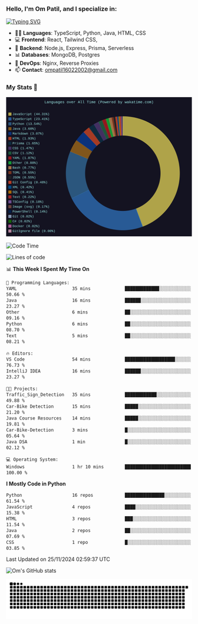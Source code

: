 <h3>Hello, I'm Om Patil, and I specialize in:</h3>

[![Typing SVG](https://readme-typing-svg.demolab.com?font=Fira+Code&pause=1000&color=00F7F6&width=435&lines=Full+Stack+Developer;Node.js+Backend+Developer;React+Frontend+Developer)](https://git.io/typing-svg)

<ul>
  <li>👨‍💻 <strong>Languages</strong>: TypeScript, Python, Java, HTML, CSS</li>
  <li>💻 <strong>Frontend</strong>: React, Tailwind CSS,  </li>
  <li>🦄 <strong>Backend</strong>: Node.js, Express, Prisma, Serverless </li>
  <li>📊 <strong>Databases</strong>: MongoDB, Postgres</li>
  <li>🚀 <strong>DevOps</strong>: Nginx, Reverse Proxies</li>
  <li>📫 <strong>Contact</strong>: <a href="mailto:ompatil16022002@gmail.com">ompatil16022002@gmail.com</a></li>
</ul>


<h3>My Stats 💯</h3>

<img src="wakatime-stats.svg" alt="Wakatime Stats" width="600"/>

<!--  [![Top Langs](https://github-readme-stats.vercel.app/api/top-langs/?username=9OmP&layout=compact&theme=radical)](https://github.com/anuraghazra/github-readme-stats) -->

<!--START_SECTION:waka-->
![Code Time](http://img.shields.io/badge/Code%20Time-108%20hrs%201%20min-blue)

![Lines of code](https://img.shields.io/badge/From%20Hello%20World%20I%27ve%20Written-1.5%20million%20lines%20of%20code-blue)

📊 **This Week I Spent My Time On** 

```text
💬 Programming Languages: 
YAML                     35 mins             █████████████░░░░░░░░░░░░   50.66 % 
Java                     16 mins             ██████░░░░░░░░░░░░░░░░░░░   23.27 % 
Other                    6 mins              ██░░░░░░░░░░░░░░░░░░░░░░░   09.16 % 
Python                   6 mins              ██░░░░░░░░░░░░░░░░░░░░░░░   08.70 % 
Text                     5 mins              ██░░░░░░░░░░░░░░░░░░░░░░░   08.21 % 

🔥 Editors: 
VS Code                  54 mins             ███████████████████░░░░░░   76.73 % 
IntelliJ IDEA            16 mins             ██████░░░░░░░░░░░░░░░░░░░   23.27 % 

🐱‍💻 Projects: 
Traffic_Sign_Detection   35 mins             ████████████░░░░░░░░░░░░░   49.88 % 
Car-Bike Detection       15 mins             █████░░░░░░░░░░░░░░░░░░░░   21.20 % 
Java Course Resources    14 mins             █████░░░░░░░░░░░░░░░░░░░░   19.81 % 
Car-Bike-Detection       3 mins              █░░░░░░░░░░░░░░░░░░░░░░░░   05.64 % 
Java DSA                 1 min               █░░░░░░░░░░░░░░░░░░░░░░░░   02.12 % 

💻 Operating System: 
Windows                  1 hr 10 mins        █████████████████████████   100.00 % 
```

**I Mostly Code in Python** 

```text
Python                   16 repos            ███████████████░░░░░░░░░░   61.54 % 
JavaScript               4 repos             ████░░░░░░░░░░░░░░░░░░░░░   15.38 % 
HTML                     3 repos             ███░░░░░░░░░░░░░░░░░░░░░░   11.54 % 
Java                     2 repos             ██░░░░░░░░░░░░░░░░░░░░░░░   07.69 % 
CSS                      1 repo              █░░░░░░░░░░░░░░░░░░░░░░░░   03.85 % 
```




 Last Updated on 25/11/2024 02:59:37 UTC
<!--END_SECTION:waka-->

![Om's GitHub stats](https://github-readme-stats.vercel.app/api?username=9OmP&show_icons=true&theme=radical)

![snake gif](https://github.com/9OmP/9OmP/blob/output/github-contribution-grid-snake-dark.svg)


